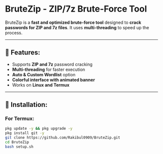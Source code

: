 # BruteZip - ZIP/7z Brute-Force Tool

BruteZip is a **fast and optimized brute-force tool** designed to **crack passwords for ZIP and 7z files**. It uses **multi-threading** to speed up the process.  

---

## **🚀 Features:**
- Supports **ZIP and 7z** password cracking  
- **Multi-threading** for faster execution  
- **Auto & Custom Wordlist** option  
- **Colorful interface with animated banner**  
- Works on **Linux and Termux**  

---

## **📌 Installation:**  
### **For Termux:**
```bash
pkg update -y && pkg upgrade -y
pkg install git -y
git clone https://github.com/Rakibul0909/BruteZip.git
cd BruteZip
bash setup.sh
